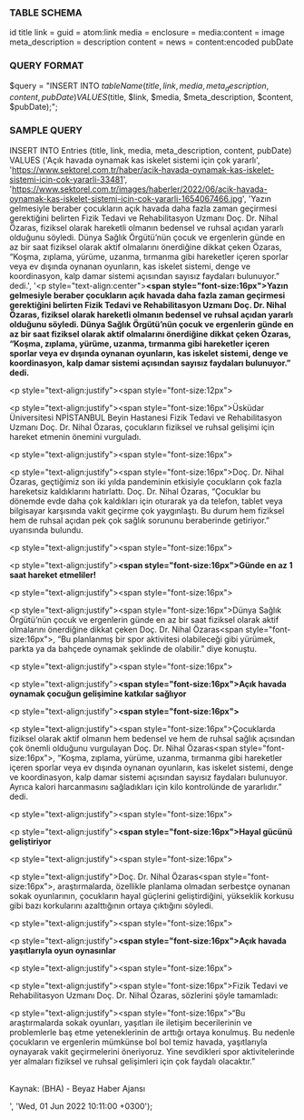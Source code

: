 ### TABLE SCHEMA

id
title
link = guid = atom:link
media = enclosure = media:content = image
meta_description = description
content = news = content:encoded
pubDate


### QUERY FORMAT

$query = "INSERT INTO $tableName
    (title, link, media, meta_description, content, pubDate) VALUES 
    ($title, $link, $media, $meta_description, $content, $pubDate);";


### SAMPLE QUERY

INSERT INTO Entries
    (title, link, media, meta_description, content, pubDate) VALUES
    ('Açık havada oynamak kas iskelet sistemi için çok yararlı', 'https://www.sektorel.com.tr/haber/acik-havada-oynamak-kas-iskelet-sistemi-icin-cok-yararli-33481', 'https://www.sektorel.com.tr/images/haberler/2022/06/acik-havada-oynamak-kas-iskelet-sistemi-icin-cok-yararli-1654067466.jpg', 'Yazın gelmesiyle beraber çocukların açık havada daha fazla zaman geçirmesi gerektiğini belirten Fizik Tedavi ve Rehabilitasyon Uzmanı Doç. Dr. Nihal Özaras, fiziksel olarak hareketli olmanın bedensel ve ruhsal açıdan yararlı olduğunu söyledi. Dünya Sağlık Örgütü’nün çocuk ve ergenlerin günde en az bir saat fiziksel olarak aktif olmalarını önerdiğine dikkat çeken Özaras, “Koşma, zıplama, yürüme, uzanma, tırmanma gibi hareketler içeren sporlar veya ev dışında oynanan oyunların, kas iskelet sistemi, denge ve koordinasyon, kalp damar sistemi açısından sayısız faydaları bulunuyor.” dedi.', '<p style=\"text-align:center\"><strong><span style=\"font-size:16px\">Yazın gelmesiyle beraber çocukların açık havada daha fazla zaman geçirmesi gerektiğini belirten Fizik Tedavi ve Rehabilitasyon Uzmanı Doç. Dr. Nihal Özaras, fiziksel olarak hareketli olmanın bedensel ve ruhsal açıdan yararlı olduğunu söyledi. Dünya Sağlık Örgütü’nün çocuk ve ergenlerin günde en az bir saat fiziksel olarak aktif olmalarını önerdiğine dikkat çeken Özaras, “Koşma, zıplama, yürüme, uzanma, tırmanma gibi hareketler içeren sporlar veya ev dışında oynanan oyunların, kas iskelet sistemi, denge ve koordinasyon, kalp damar sistemi açısından sayısız faydaları bulunuyor.” dedi.</span></strong></p> <p style=\"text-align:justify\"><span style=\"font-size:12px\">&nbsp;</span></p><p style=\"text-align:justify\"><span style=\"font-size:16px\">Üsküdar Üniversitesi NPİSTANBUL Beyin Hastanesi Fizik Tedavi ve Rehabilitasyon Uzmanı Doç. Dr. Nihal Özaras, çocukların fiziksel ve ruhsal gelişimi için hareket etmenin önemini vurguladı.</span></p><p style=\"text-align:justify\"><span style=\"font-size:16px\">&nbsp;</span></p><p style=\"text-align:justify\"><span style=\"font-size:16px\">Doç. Dr. Nihal Özaras, geçtiğimiz son iki yılda pandeminin etkisiyle çocukların çok fazla hareketsiz kaldıklarını hatırlattı. Doç. Dr. Nihal Özaras, “Çocuklar bu dönemde&nbsp;evde daha çok kaldıkları için oturarak ya da telefon, tablet veya bilgisayar karşısında vakit geçirme çok yaygınlaştı. Bu durum hem fiziksel hem de ruhsal açıdan pek çok sağlık sorununu beraberinde getiriyor.” uyarısında bulundu.</span></p><p style=\"text-align:justify\"><span style=\"font-size:16px\">&nbsp;</span></p><p style=\"text-align:justify\"><strong><span style=\"font-size:16px\">Günde en az 1 saat hareket etmeliler!</span></strong></p><p style=\"text-align:justify\"><span style=\"font-size:16px\">&nbsp;</span></p><p style=\"text-align:justify\"><span style=\"font-size:16px\">Dünya Sağlık Örgütü’nün çocuk ve ergenlerin günde en az bir saat fiziksel olarak aktif olmalarını önerdiğine dikkat çeken&nbsp;</span>Doç. Dr. Nihal Özaras<span style=\"font-size:16px\">, “Bu planlanmış bir spor aktivitesi olabileceği gibi yürümek, parkta ya da bahçede oynamak şeklinde de olabilir.” diye konuştu.</span></p><p style=\"text-align:justify\"><span style=\"font-size:16px\">&nbsp;</span></p><p style=\"text-align:justify\"><strong><span style=\"font-size:16px\">Açık havada oynamak çocuğun gelişimine katkılar sağlıyor</span></strong></p><p style=\"text-align:justify\"><strong><span style=\"font-size:16px\">&nbsp;</span></strong></p><p style=\"text-align:justify\"><span style=\"font-size:16px\">Çocuklarda fiziksel olarak aktif olmanın hem bedensel ve hem de ruhsal sağlık açısından çok önemli olduğunu vurgulayan&nbsp;</span>Doç. Dr. Nihal Özaras<span style=\"font-size:16px\">, “Koşma, zıplama, yürüme, uzanma, tırmanma gibi hareketler içeren sporlar veya ev dışında oynanan oyunların, kas iskelet sistemi, denge ve koordinasyon, kalp damar sistemi açısından sayısız faydaları bulunuyor. Ayrıca kalori harcanmasını sağladıkları için kilo kontrolünde de yararlıdır.” dedi.</span></p><p style=\"text-align:justify\"><span style=\"font-size:16px\">&nbsp;</span></p><p style=\"text-align:justify\"><strong><span style=\"font-size:16px\">Hayal gücünü geliştiriyor</span></strong></p><p style=\"text-align:justify\"><span style=\"font-size:16px\">&nbsp;</span></p><p style=\"text-align:justify\">Doç. Dr. Nihal Özaras<span style=\"font-size:16px\">, araştırmalarda, özellikle planlama olmadan serbestçe oynanan sokak oyunlarının, çocukların hayal güçlerini geliştirdiğini, yükseklik korkusu gibi bazı korkularını azalttığının ortaya çıktığını söyledi.&nbsp;</span></p><p style=\"text-align:justify\"><span style=\"font-size:16px\">&nbsp;</span></p><p style=\"text-align:justify\"><strong><span style=\"font-size:16px\">Açık havada yaşıtlarıyla oyun oynasınlar</span></strong></p><p style=\"text-align:justify\"><span style=\"font-size:16px\">&nbsp;</span></p><p style=\"text-align:justify\"><span style=\"font-size:16px\">Fizik Tedavi ve Rehabilitasyon Uzmanı Doç. Dr. Nihal Özaras, sözlerini şöyle tamamladı:</span></p><p style=\"text-align:justify\"><span style=\"font-size:16px\">“Bu araştırmalarda sokak oyunları, yaşıtları ile iletişim becerilerinin ve problemlerle baş etme yeteneklerinin de arttığı ortaya konulmuş. Bu nedenle çocukların ve ergenlerin mümkünse bol bol temiz havada, yaşıtlarıyla oynayarak vakit geçirmelerini öneriyoruz. Yine sevdikleri spor aktivitelerinde yer almaları fiziksel ve ruhsal gelişimleri için çok faydalı olacaktır.”</span></p><p><br>Kaynak: (BHA) - Beyaz Haber Ajansı</p>', 'Wed, 01 Jun 2022 10:11:00 +0300');


